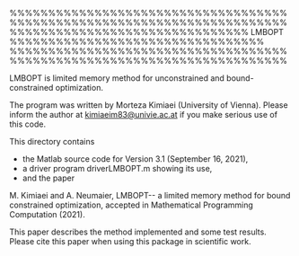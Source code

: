 %%%%%%%%%%%%%%%%%%%%%%%%%%%%%%%%%%%%%%%%%%%%%%%%%%%%%%%%%%%%%%%%%%%%%%%%
%%%%%%%%%%%%%%%%%%%%%%%%%%%%%%% LMBOPT %%%%%%%%%%%%%%%%%%%%%%%%%%%%%%%%%
%%%%%%%%%%%%%%%%%%%%%%%%%%%%%%%%%%%%%%%%%%%%%%%%%%%%%%%%%%%%%%%%%%%%%%%%

LMBOPT is limited memory method for unconstrained and bound-constrained 
optimization.

The program was written by Morteza Kimiaei (University of Vienna). 
Please inform the author at kimiaeim83@univie.ac.at if you make 
serious use of this code. 

This directory contains 
* the Matlab source code for Version 3.1 (September 16, 2021), 
* a driver program driverLMBOPT.m showing its use, 
* and the paper

M. Kimiaei and A. Neumaier, LMBOPT-- a limited memory method for
bound constrained optimization, accepted in Mathematical Programming
Computation (2021).

This paper describes the method implemented and some test results. 
Please cite this paper when using this package in scientific work.
